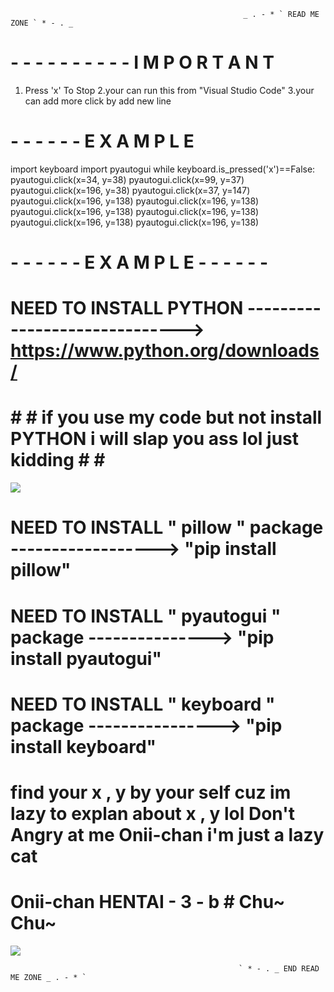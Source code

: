                                                         _ . - * ` READ ME ZONE ` * - . _
               
# - - - - - - - - - - I M P O R T A N T
1. Press 'x' To Stop
2.your can run this from "Visual Studio Code"
3.your can add more click by add new line 

# - - - - - - E X A M P L E

import keyboard
import pyautogui
while keyboard.is_pressed('x')==False:
    pyautogui.click(x=34, y=38)
    pyautogui.click(x=99, y=37)
    pyautogui.click(x=196, y=38)
    pyautogui.click(x=37, y=147)
    pyautogui.click(x=196, y=138)
    pyautogui.click(x=196, y=138)
    pyautogui.click(x=196, y=138)
    pyautogui.click(x=196, y=138)
    pyautogui.click(x=196, y=138)
    pyautogui.click(x=196, y=138)
    
# - - - - - - E X A M P L E - - - - - -

# NEED TO INSTALL PYTHON ------------------------------> https://www.python.org/downloads/

# # # if you use  my code but not install PYTHON i will slap you ass lol just kidding # # #
![](https://media.tenor.com/b_4ERajyrPEAAAAC/slap-butts-anime.gif)

# NEED TO INSTALL " pillow " package ------------------>  "pip install pillow"
# NEED TO INSTALL " pyautogui " package --------------->  "pip install pyautogui"
# NEED TO INSTALL " keyboard " package ---------------->  "pip install keyboard"

# find your x , y by your self cuz im lazy to explan about x , y lol  Don't Angry at me Onii-chan i'm just a lazy cat


# Onii-chan HENTAI - 3 - b # Chu~ Chu~
![](https://i.pinimg.com/originals/85/9e/45/859e45f9ce5db1f307f874c14595d5f6.gif)
                  
                                                       ` * - . _ END READ ME ZONE _ . - * `
